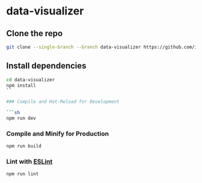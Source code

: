 # data-visualizer

## Clone the repo
```sh
git clone --single-branch --branch data-visualizer https://github.com/iHRIS/ihris-core-apps.git data-visualizer
```

## Install dependencies
```sh
cd data-visualizer
npm install
``

### Compile and Hot-Reload for Development

```sh
npm run dev
```

### Compile and Minify for Production

```sh
npm run build
```

### Lint with [ESLint](https://eslint.org/)

```sh
npm run lint
```
